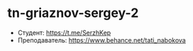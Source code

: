 # tn-griaznov-sergey-2

* Студент: https://t.me/SerzhKep
* Преподаватель: https://www.behance.net/tati_nabokova

